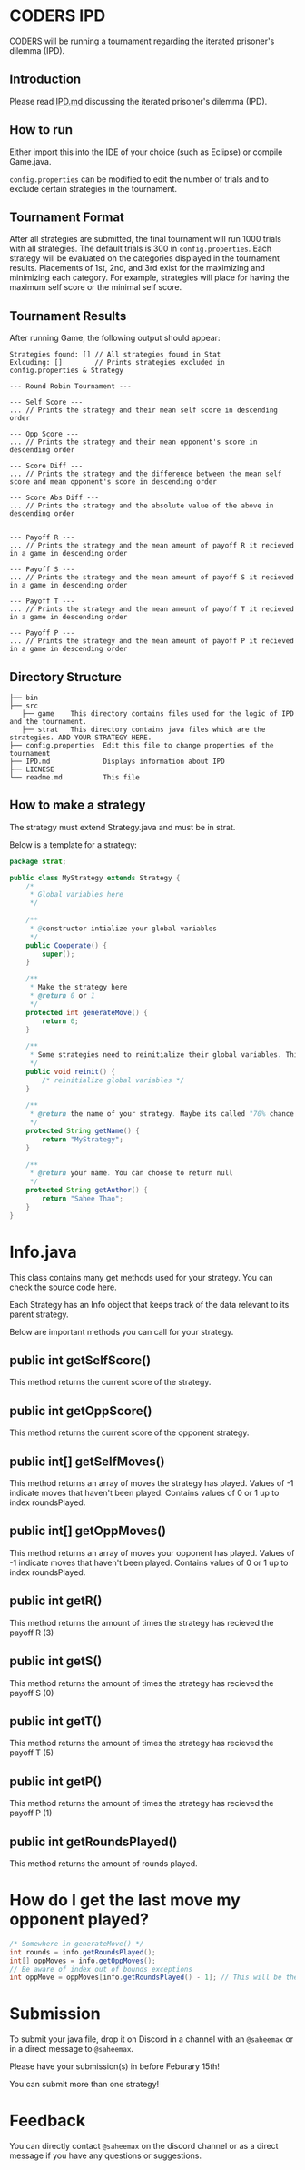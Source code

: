# CODERS IPD
CODERS will be running a tournament regarding the iterated prisoner's dilemma (IPD).

## Introduction
Please read [IPD.md](https://github.com/saheethao/CODERS-IPD/blob/main/IPD.md) discussing the iterated prisoner's dilemma (IPD).

## How to run
Either import this into the IDE of your choice (such as Eclipse) or compile Game.java.

`config.properties` can be modified to edit the number of trials and to exclude certain strategies in the tournament.

## Tournament Format
After all strategies are submitted, the final tournament will run 1000 trials with all strategies. The default trials is 300 in `config.properties`.
Each strategy will be evaluated on the categories displayed in the tournament results.
Placements of 1st, 2nd, and 3rd exist for the maximizing and minimizing each category.
For example, strategies will place for having the maximum self score or the minimal self score.

## Tournament Results
After running Game, the following output should appear:

```
Strategies found: [] // All strategies found in Stat
Exlcuding: []        // Prints strategies excluded in config.properties & Strategy

--- Round Robin Tournament ---

--- Self Score ---
... // Prints the strategy and their mean self score in descending order

--- Opp Score ---
... // Prints the strategy and their mean opponent's score in descending order

--- Score Diff ---
... // Prints the strategy and the difference between the mean self score and mean opponent's score in descending order

--- Score Abs Diff ---
... // Prints the strategy and the absolute value of the above in descending order


--- Payoff R ---
... // Prints the strategy and the mean amount of payoff R it recieved in a game in descending order

--- Payoff S ---
... // Prints the strategy and the mean amount of payoff S it recieved in a game in descending order

--- Payoff T ---
... // Prints the strategy and the mean amount of payoff T it recieved in a game in descending order

--- Payoff P ---
... // Prints the strategy and the mean amount of payoff P it recieved in a game in descending order

```

## Directory Structure
```
├── bin
├── src
   ├── game    This directory contains files used for the logic of IPD and the tournament.
   ├── strat   This directory contains java files which are the strategies. ADD YOUR STRATEGY HERE.
├── config.properties  Edit this file to change properties of the tournament
├── IPD.md             Displays information about IPD
├── LICNESE
└── readme.md          This file
```

## How to make a strategy
The strategy must extend Strategy.java and must be in strat.

Below is a template for a strategy:

```java
package strat;

public class MyStrategy extends Strategy {
	/*
	 * Global variables here
	 */
    
    /**
     * @constructor intialize your global variables
     */
	public Cooperate() {
		super();
	}

	/**
     * Make the strategy here
	 * @return 0 or 1
	 */
	protected int generateMove() {
		return 0;
	}
	
	/**
	 * Some strategies need to reinitialize their global variables. This is called before each match between strategies.
	 */
	public void reinit() {
		/* reinitialize global variables */
	}
	
	/**
	 * @return the name of your strategy. Maybe its called "70% chance to cooperate" or "Elizabeth". Your choice.
	 */
	protected String getName() {
		return "MyStrategy";
	}
	
	/**
	 * @return your name. You can choose to return null
	 */
	protected String getAuthor() {
		return "Sahee Thao";
	}
}
```

# Info.java
This class contains many get methods used for your strategy. You can check the source code [here](https://github.com/saheethao/CODERS-IPD/blob/main/src/game/Info.java).

Each Strategy has an Info object that keeps track of the data relevant to its parent strategy.

Below are important methods you can call for your strategy.

## public int getSelfScore()
This method returns the current score of the strategy.

## public int getOppScore()
This method returns the current score of the opponent strategy.

## public int[] getSelfMoves()
This method returns an array of moves the strategy has played. Values of -1 indicate moves that haven't been played. Contains values of 0 or 1 up to index roundsPlayed.

## public int[] getOppMoves()
This method returns an array of moves your opponent has played. Values of -1 indicate moves that haven't been played. Contains values of 0 or 1 up to index roundsPlayed.

## public int getR()
This method returns the amount of times the strategy has recieved the payoff R (3)

## public int getS()
This method returns the amount of times the strategy has recieved the payoff S (0)

## public int getT()
This method returns the amount of times the strategy has recieved the payoff T (5)

## public int getP()
This method returns the amount of times the strategy has recieved the payoff P (1)

## public int getRoundsPlayed()
This method returns the amount of rounds played.

# How do I get the last move my opponent played?
```java
/* Somewhere in generateMove() */
int rounds = info.getRoundsPlayed();
int[] oppMoves = info.getOppMoves();
// Be aware of index out of bounds exceptions
int oppMove = oppMoves[info.getRoundsPlayed() - 1]; // This will be the opponent's last move. Either 0 or 1.
```

# Submission
To submit your java file, drop it on Discord in a channel with an `@saheemax` or in a direct message to `@saheemax`.

Please have your submission(s) in before Feburary 15th!

You can submit more than one strategy!

# Feedback
You can directly contact `@saheemax` on the discord channel or as a direct message if you have any questions or suggestions.